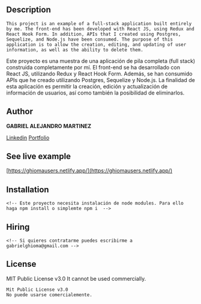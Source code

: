 ## Description  

	This project is an example of a full-stack application built entirely by me. The front-end has been developed with React JS, using Redux and React Hook Form. In addition, APIs that I created using Postgres, Sequelize, and Node.js have been consumed. The purpose of this application is to allow the creation, editing, and updating of user information, as well as the ability to delete them.

  Este proyecto es una muestra de una aplicación de pila completa (full stack) construida completamente por mí. El front-end se ha desarrollado con React JS, utilizando Redux y React Hook Form. Además, se han consumido APIs que he creado utilizando Postgres, Sequelize y Node.js. La finalidad de esta aplicación es permitir la creación, edición y actualización de información de usuarios, así como también la posibilidad de eliminarlos.


## Author 

**GABRIEL ALEJANDRO MARTINEZ**

[Linkedin](https://www.linkedin.com/in/gabrielmartinezghioma/)
[Portfolio](https://gabrielmartinezghioma.netlify.app/)

## See live example

[https://ghiomausers.netlify.app/](https://ghiomausers.netlify.app/)
<!-- ![Image text](https://github.com/gabrielmartinezghioma/ReactAcademloWoork3/blob/main/public/screen.png) -->

## Installation 

  <!-- This project requires the installation of node modules. To do this, run npm install or simply npm i  -->
	<!-- Este proyecto necesita instalación de node modules. Para ello haga npm install o simplemte npm i  -->

## Hiring 

  <!--If you want to hire me, you can write to me at gabrielghioma@gmail.com.-->
	<!-- Si quieres contratarme puedes escribirme a gabrielghioma@gmail.com -->

## License

  MIT Public License v3.0
  It cannot be used commercially.

	Mit Public License v3.0
	No puede usarse comercialemente.